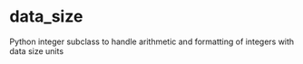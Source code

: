 # data_size
Python integer subclass to handle arithmetic and formatting of integers with data size units
